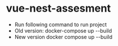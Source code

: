 # vue-nest-assesment

- Run following command to run project
- Old version:
    docker-compose up --build
- New version
    docker compose up --build
